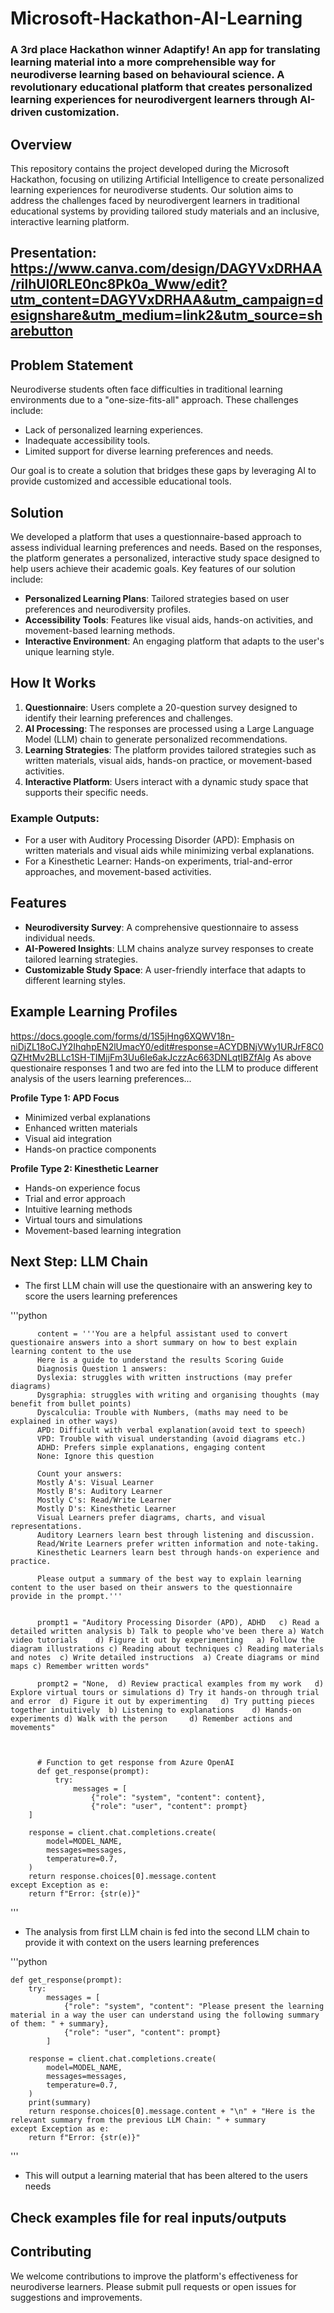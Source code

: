 # Microsoft-Hackathon-AI-Learning

### A 3rd place Hackathon winner Adaptify! An app for translating learning material into a more comprehensible way for neurodiverse learning based on behavioural science. A revolutionary educational platform that creates personalized learning experiences for neurodivergent learners through AI-driven customization.

## **Overview**
This repository contains the project developed during the Microsoft Hackathon, focusing on utilizing Artificial Intelligence to create personalized learning experiences for neurodiverse students. Our solution aims to address the challenges faced by neurodivergent learners in traditional educational systems by providing tailored study materials and an inclusive, interactive learning platform.

## **Presentation:** https://www.canva.com/design/DAGYVxDRHAA/rilhUI0RLE0nc8Pk0a_Www/edit?utm_content=DAGYVxDRHAA&utm_campaign=designshare&utm_medium=link2&utm_source=sharebutton

## **Problem Statement**
Neurodiverse students often face difficulties in traditional learning environments due to a "one-size-fits-all" approach. These challenges include:
- Lack of personalized learning experiences.
- Inadequate accessibility tools.
- Limited support for diverse learning preferences and needs.

Our goal is to create a solution that bridges these gaps by leveraging AI to provide customized and accessible educational tools.

## **Solution**
We developed a platform that uses a questionnaire-based approach to assess individual learning preferences and needs. Based on the responses, the platform generates a personalized, interactive study space designed to help users achieve their academic goals. Key features of our solution include:
- **Personalized Learning Plans**: Tailored strategies based on user preferences and neurodiversity profiles.
- **Accessibility Tools**: Features like visual aids, hands-on activities, and movement-based learning methods.
- **Interactive Environment**: An engaging platform that adapts to the user's unique learning style.

## **How It Works**
1. **Questionnaire**: Users complete a 20-question survey designed to identify their learning preferences and challenges.
2. **AI Processing**: The responses are processed using a Large Language Model (LLM) chain to generate personalized recommendations.
3. **Learning Strategies**: The platform provides tailored strategies such as written materials, visual aids, hands-on practice, or movement-based activities.
4. **Interactive Platform**: Users interact with a dynamic study space that supports their specific needs.

### Example Outputs:
- For a user with Auditory Processing Disorder (APD): Emphasis on written materials and visual aids while minimizing verbal explanations.
- For a Kinesthetic Learner: Hands-on experiments, trial-and-error approaches, and movement-based activities.

## **Features**
- **Neurodiversity Survey**: A comprehensive questionnaire to assess individual needs.
- **AI-Powered Insights**: LLM chains analyze survey responses to create tailored learning strategies.
- **Customizable Study Space**: A user-friendly interface that adapts to different learning styles.


## Example Learning Profiles
https://docs.google.com/forms/d/1S5jHng6XQWV18n-niDjZL18oCJY2IhqhpEN2lUmacY0/edit#response=ACYDBNjVWy1URJrF8C0QZHtMv2BLLc1SH-TIMjjFm3Uu6Ie6akJczzAc663DNLqtIBZfAlg
As above questionaire responses 1 and two are fed into the LLM to produce different analysis of the users learning preferences...

**Profile Type 1: APD Focus**
- Minimized verbal explanations
- Enhanced written materials
- Visual aid integration
- Hands-on practice components


**Profile Type 2: Kinesthetic Learner**
- Hands-on experience focus
- Trial and error approach
- Intuitive learning methods
- Virtual tours and simulations
- Movement-based learning integration

## Next Step: LLM Chain
- The first LLM chain will use the questionaire with an answering key to score the users learning preferences

'''python
          
          content = '''You are a helpful assistant used to convert questionaire answers into a short summary on how to best explain learning content to the use 
          Here is a guide to understand the results Scoring Guide
          Diagnosis Question 1 answers:
          Dyslexia: struggles with written instructions (may prefer diagrams)
          Dysgraphia: struggles with writing and organising thoughts (may benefit from bullet points)
          Dyscalculia: Trouble with Numbers, (maths may need to be explained in other ways)
          APD: Difficult with verbal explanation(avoid text to speech)
          VPD: Trouble with visual understanding (avoid diagrams etc.)
          ADHD: Prefers simple explanations, engaging content
          None: Ignore this question
          
          Count your answers:
          Mostly A's: Visual Learner
          Mostly B's: Auditory Learner
          Mostly C's: Read/Write Learner
          Mostly D's: Kinesthetic Learner
          Visual Learners prefer diagrams, charts, and visual representations.
          Auditory Learners learn best through listening and discussion.
          Read/Write Learners prefer written information and note-taking.
          Kinesthetic Learners learn best through hands-on experience and practice.
          
          Please output a summary of the best way to explain learning content to the user based on their answers to the questionnaire provide in the prompt.'''
          
          
          prompt1 = "Auditory Processing Disorder (APD), ADHD	c) Read a detailed written analysis	b) Talk to people who've been there	a) Watch video tutorials	d) Figure it out by experimenting	a) Follow the diagram illustrations	c) Reading about techniques	c) Reading materials and notes	c) Write detailed instructions	a) Create diagrams or mind maps	c) Remember written words"
          
          prompt2 = "None,	d) Review practical examples from my work	d) Explore virtual tours or simulations	d) Try it hands-on through trial and error	d) Figure it out by experimenting	d) Try putting pieces together intuitively	b) Listening to explanations	d) Hands-on experiments	d) Walk with the person		d) Remember actions and movements"
          
          
          
          # Function to get response from Azure OpenAI
          def get_response(prompt):
              try:
                  messages = [
                      {"role": "system", "content": content},
                      {"role": "user", "content": prompt}
        ]
        
        response = client.chat.completions.create(
            model=MODEL_NAME,
            messages=messages,
            temperature=0.7,
        )
        return response.choices[0].message.content
    except Exception as e:
        return f"Error: {str(e)}"

'''


- The analysis from first LLM chain is fed into the second LLM chain to provide it with context on the users learning preferences

'''python

    def get_response(prompt):
        try:
            messages = [
                {"role": "system", "content": "Please present the learning material in a way the user can understand using the following summary of them: " + summary},
                {"role": "user", "content": prompt}
            ]
        
        response = client.chat.completions.create(
            model=MODEL_NAME,
            messages=messages,
            temperature=0.7,
        )
        print(summary)
        return response.choices[0].message.content + "\n" + "Here is the relevant summary from the previous LLM Chain: " + summary
    except Exception as e:
        return f"Error: {str(e)}"
  '''
- This will output a learning material that has been altered to the users needs


## Check examples file for real inputs/outputs



## Contributing

We welcome contributions to improve the platform's effectiveness for neurodiverse learners. Please submit pull requests or open issues for suggestions and improvements.



